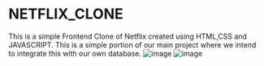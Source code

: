 # NETFLIX_CLONE

This is a simple Frontend Clone of Netflix created using HTML,CSS and JAVASCRIPT. This is a simple portion of our main project where we intend to integrate
this with our own database.
![image](https://github.com/maity563/NETFLIX_CLONE/assets/105879104/c34bba7a-9570-4ce8-b9d6-f58dd9051686)
![image](https://github.com/maity563/NETFLIX_CLONE/assets/105879104/d4249164-d4b4-4b5f-8c98-2ba720cbd8c3)

